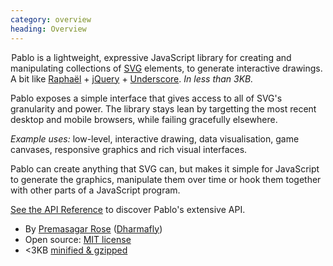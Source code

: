 ```yaml
--- 
category: overview
heading: Overview
---
```


&#8202;<span class="project-name">Pablo</span>  is a lightweight, expressive JavaScript library for creating and manipulating collections of [SVG][svg] elements, to generate interactive drawings. A bit like [Raphaël][raphael] + [jQuery][jquery] + [Underscore][_]. _In less than 3KB._

Pablo exposes a simple interface that gives access to all of SVG's granularity and power. The library stays lean by targetting the most recent desktop and mobile browsers, while failing gracefully elsewhere.

_Example uses:_ low-level, interactive drawing, data visualisation, game canvases, responsive graphics and rich visual interfaces.

Pablo can create anything that SVG can, but makes it simple for JavaScript to generate the graphics, manipulate them over time or hook them together with other parts of a JavaScript program.

[See the API Reference][reference] to discover Pablo's extensive API.

* By [Premasagar Rose][prem] ([Dharmafly][df])
* Open source: [MIT license][mit]
* &lt;3KB [minified & gzipped][pablo-min]


[prem]: http://premasagar.com
[df]: http://dharmafly.com
[mit]: http://opensource.org/licenses/mit-license.php
[svg]: https://developer.mozilla.org/en/SVG
[pablo-min]: https://github.com/downloads/dharmafly/pablo/pablo.min.js
[raphael]: http://raphaeljs.com
[jquery]: http://jquery.com
[_]: http://documentcloud.github.com/underscore/
[reference]: http://pablojs.com/reference/